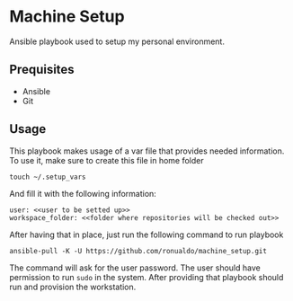 # Machine Setup

Ansible playbook used to setup my personal environment.

## Prequisites
- Ansible
- Git

## Usage

This playbook makes usage of a var file that provides needed
information. To use it, make sure to create this file in home
folder

```
touch ~/.setup_vars
```

And fill it with the following information:

```
user: <<user to be setted up>>
workspace_folder: <<folder where repositories will be checked out>>
```

After having that in place, just run the following command to
run playbook

```
ansible-pull -K -U https://github.com/ronualdo/machine_setup.git
```

The command will ask for the user password. The user should have
permission to run `sudo` in the system. After providing that
playbook should run and provision the workstation.
